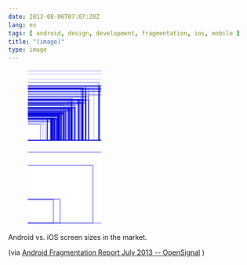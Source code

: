 ```yaml
---
date: 2013-08-06T07:07:28Z
lang: en
tags: [ android, design, development, fragmentation, ios, mobile ]
title: "(image)"
type: image
---
```


<figure>
<a
href="https://hugo.ferreira.cc/android-vs-ios-screen-sizes-in-the-market-via/attachment/402/"
rel="attachment"><img
src="tumblr_mr4446vkzE1qz82meo1_540-150x150.png"
width="150" height="150" /></a></figure>

<figure>
<a
href="https://hugo.ferreira.cc/android-vs-ios-screen-sizes-in-the-market-via/attachment/403/"
rel="attachment"><img
src="tumblr_mr4446vkzE1qz82meo2_500-150x150.png"
width="150" height="150" /></a></figure>

Android vs. iOS screen sizes in the market.

(via [Android Fragmentation Report July 2013 --
OpenSignal](http://opensignal.com/reports/fragmentation-2013/) )

